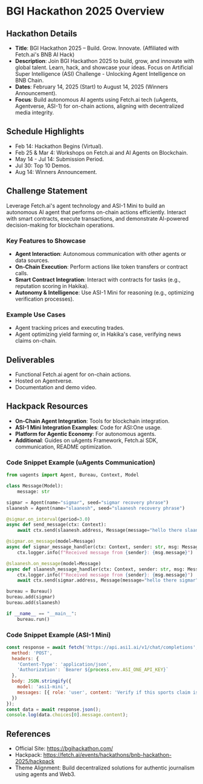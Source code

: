 # BGI Hackathon 2025 Overview

## Hackathon Details
- **Title**: BGI Hackathon 2025 – Build. Grow. Innovate. (Affiliated with Fetch.ai's BNB AI Hack)
- **Description**: Join BGI Hackathon 2025 to build, grow, and innovate with global talent. Learn, hack, and showcase your ideas. Focus on Artificial Super Intelligence (ASI) Challenge - Unlocking Agent Intelligence on BNB Chain.
- **Dates**: February 14, 2025 (Start) to August 14, 2025 (Winners Announcement).
- **Focus**: Build autonomous AI agents using Fetch.ai tech (uAgents, Agentverse, ASI-1) for on-chain actions, aligning with decentralized media integrity.

## Schedule Highlights
- Feb 14: Hackathon Begins (Virtual).
- Feb 25 & Mar 4: Workshops on Fetch.ai and AI Agents on Blockchain.
- May 14 - Jul 14: Submission Period.
- Jul 30: Top 10 Demos.
- Aug 14: Winners Announcement.

## Challenge Statement
Leverage Fetch.ai's agent technology and ASI-1 Mini to build an autonomous AI agent that performs on-chain actions efficiently. Interact with smart contracts, execute transactions, and demonstrate AI-powered decision-making for blockchain operations.

### Key Features to Showcase
- **Agent Interaction**: Autonomous communication with other agents or data sources.
- **On-Chain Execution**: Perform actions like token transfers or contract calls.
- **Smart Contract Integration**: Interact with contracts for tasks (e.g., reputation scoring in Hakika).
- **Autonomy & Intelligence**: Use ASI-1 Mini for reasoning (e.g., optimizing verification processes).

### Example Use Cases
- Agent tracking prices and executing trades.
- Agent optimizing yield farming or, in Hakika's case, verifying news claims on-chain.

## Deliverables
- Functional Fetch.ai agent for on-chain actions.
- Hosted on Agentverse.
- Documentation and demo video.

## Hackpack Resources
- **On-Chain Agent Integration**: Tools for blockchain integration.
- **ASI-1 Mini Integration Examples**: Code for ASI:One usage.
- **Platform for Agentic Economy**: For autonomous agents.
- **Additional**: Guides on uAgents Framework, Fetch.ai SDK, communication, README optimization.

### Code Snippet Example (uAgents Communication)
```python
from uagents import Agent, Bureau, Context, Model

class Message(Model):
    message: str

sigmar = Agent(name="sigmar", seed="sigmar recovery phrase")
slaanesh = Agent(name="slaanesh", seed="slaanesh recovery phrase")

@sigmar.on_interval(period=3.0)
async def send_message(ctx: Context):
    await ctx.send(slaanesh.address, Message(message="hello there slaanesh"))

@sigmar.on_message(model=Message)
async def sigmar_message_handler(ctx: Context, sender: str, msg: Message):
    ctx.logger.info(f"Received message from {sender}: {msg.message}")

@slaanesh.on_message(model=Message)
async def slaanesh_message_handler(ctx: Context, sender: str, msg: Message):
    ctx.logger.info(f"Received message from {sender}: {msg.message}")
    await ctx.send(sigmar.address, Message(message="hello there sigmar"))

bureau = Bureau()
bureau.add(sigmar)
bureau.add(slaanesh)

if __name__ == "__main__":
    bureau.run()
```

### Code Snippet Example (ASI-1 Mini)
```javascript
const response = await fetch('https://api.asi1.ai/v1/chat/completions', {
  method: 'POST',
  headers: {
    'Content-Type': 'application/json',
    'Authorization': `Bearer ${process.env.ASI_ONE_API_KEY}`
  },
  body: JSON.stringify({
    model: 'asi1-mini',
    messages: [{ role: 'user', content: 'Verify if this sports claim is accurate.' }]
  })
});
const data = await response.json();
console.log(data.choices[0].message.content);
```

## References
- Official Site: https://bgihackathon.com/
- Hackpack: https://fetch.ai/events/hackathons/bnb-hackathon-2025/hackpack
- Theme Alignment: Build decentralized solutions for authentic journalism using agents and Web3.

